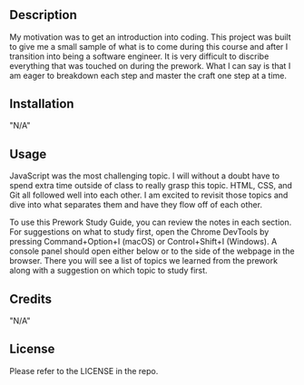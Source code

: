 # <Prework Study Guide Webpage>

## Description

My motivation was to get an introduction into coding. This project was built to give me a small sample of what is to come during this course and after I transition into being a software engineer. It is very difficult to discribe everything that was touched on during the prework. What I can say is that I am eager to breakdown each step and master the craft one step at a time.


## Installation

"N/A"

## Usage

JavaScript was the most challenging topic. I will without a doubt have to spend extra time outside of class to really grasp this topic. HTML, CSS, and Git all followed well into each other. I am excited to revisit those topics and dive into what separates them and have they flow off of each other.

To use this Prework Study Guide, you can review the notes in each section. For suggestions on what to study first, open the Chrome DevTools by pressing Command+Option+I (macOS) or Control+Shift+I (Windows). A console panel should open either below or to the side of the webpage in the browser. There you will see a list of topics we learned from the prework along with a suggestion on which topic to study first.

## Credits

"N/A"

## License

Please refer to the LICENSE in the repo.